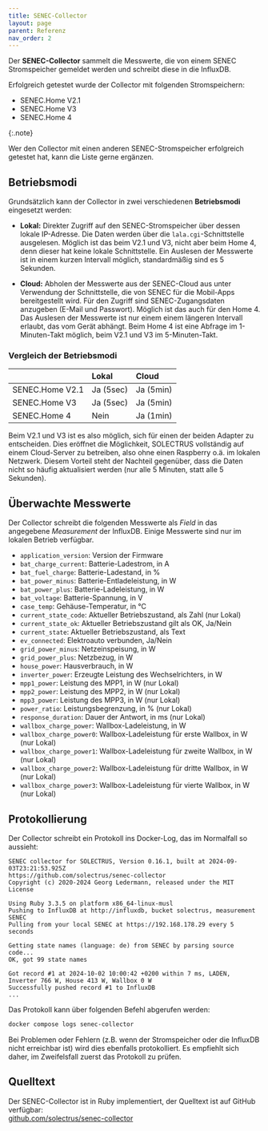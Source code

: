 ```yaml
---
title: SENEC-Collector
layout: page
parent: Referenz
nav_order: 2
---
```


Der **SENEC-Collector** sammelt die Messwerte, die von einem SENEC Stromspeicher gemeldet werden und schreibt diese in die InfluxDB.

Erfolgreich getestet wurde der Collector mit folgenden Stromspeichern:

- SENEC.Home V2.1
- SENEC.Home V3
- SENEC.Home 4

{:.note}

Wer den Collector mit einen anderen SENEC-Stromspeicher erfolgreich getestet hat, kann die Liste gerne ergänzen.

## Betriebsmodi

Grundsätzlich kann der Collector in zwei verschiedenen **Betriebsmodi** eingesetzt werden:

- **Lokal:** Direkter Zugriff auf den SENEC-Stromspeicher über dessen lokale IP-Adresse. Die Daten werden über die `lala.cgi`-Schnittstelle ausgelesen. Möglich ist das beim V2.1 und V3, nicht aber beim Home 4, denn dieser hat keine lokale Schnittstelle. Ein Auslesen der Messwerte ist in einem kurzen Intervall möglich, standardmäßig sind es 5 Sekunden.

- **Cloud:** Abholen der Messwerte aus der SENEC-Cloud aus unter Verwendung der Schnittstelle, die von SENEC für die Mobil-Apps bereitgestellt wird. Für den Zugriff sind SENEC-Zugangsdaten anzugeben (E-Mail und Passwort). Möglich ist das auch für den Home 4. Das Auslesen der Messwerte ist nur einem einem längeren Intervall erlaubt, das vom Gerät abhängt. Beim Home 4 ist eine Abfrage im 1-Minuten-Takt möglich, beim V2.1 und V3 im 5-Minuten-Takt.

### Vergleich der Betriebsmodi

|                 | Lokal     | Cloud     |
| :-------------- | :-------- | :-------- |
| SENEC.Home V2.1 | Ja (5sec) | Ja (5min) |
| SENEC.Home V3   | Ja (5sec) | Ja (5min) |
| SENEC.Home 4    | Nein      | Ja (1min) |

Beim V2.1 und V3 ist es also möglich, sich für einen der beiden Adapter zu entscheiden. Dies eröffnet die Möglichkeit, SOLECTRUS vollständig auf einem Cloud-Server zu betreiben, also ohne einen Raspberry o.ä. im lokalen Netzwerk. Diesem Vorteil steht der Nachteil gegenüber, dass die Daten nicht so häufig aktualisiert werden (nur alle 5 Minuten, statt alle 5 Sekunden).

## Überwachte Messwerte

Der Collector schreibt die folgenden Messwerte als _Field_ in das angegebene _Measurement_ der InfluxDB. Einige Messwerte sind nur im lokalen Betrieb verfügbar.

- `application_version`: Version der Firmware
- `bat_charge_current`: Batterie-Ladestrom, in A
- `bat_fuel_charge`: Batterie-Ladestand, in %
- `bat_power_minus`: Batterie-Entladeleistung, in W
- `bat_power_plus`: Batterie-Ladeleistung, in W
- `bat_voltage`: Batterie-Spannung, in V
- `case_temp`: Gehäuse-Temperatur, in °C
- `current_state_code`: Aktueller Betriebszustand, als Zahl (nur Lokal)
- `current_state_ok`: Aktueller Betriebszustand gilt als OK, Ja/Nein
- `current_state`: Aktueller Betriebszustand, als Text
- `ev_connected`: Elektroauto verbunden, Ja/Nein
- `grid_power_minus`: Netzeinspeisung, in W
- `grid_power_plus`: Netzbezug, in W
- `house_power`: Hausverbrauch, in W
- `inverter_power`: Erzeugte Leistung des Wechselrichters, in W
- `mpp1_power`: Leistung des MPP1, in W (nur Lokal)
- `mpp2_power`: Leistung des MPP2, in W (nur Lokal)
- `mpp3_power`: Leistung des MPP3, in W (nur Lokal)
- `power_ratio`: Leistungsbegrenzung, in % (nur Lokal)
- `response_duration`: Dauer der Antwort, in ms (nur Lokal)
- `wallbox_charge_power`: Wallbox-Ladeleistung, in W
- `wallbox_charge_power0`: Wallbox-Ladeleistung für erste Wallbox, in W (nur Lokal)
- `wallbox_charge_power1`: Wallbox-Ladeleistung für zweite Wallbox, in W (nur Lokal)
- `wallbox_charge_power2`: Wallbox-Ladeleistung für dritte Wallbox, in W (nur Lokal)
- `wallbox_charge_power3`: Wallbox-Ladeleistung für vierte Wallbox, in W (nur Lokal)

## Protokollierung

Der Collector schreibt ein Protokoll ins Docker-Log, das im Normalfall so aussieht:

```plaintext
SENEC collector for SOLECTRUS, Version 0.16.1, built at 2024-09-03T23:21:53.925Z
https://github.com/solectrus/senec-collector
Copyright (c) 2020-2024 Georg Ledermann, released under the MIT License

Using Ruby 3.3.5 on platform x86_64-linux-musl
Pushing to InfluxDB at http://influxdb, bucket solectrus, measurement SENEC
Pulling from your local SENEC at https://192.168.178.29 every 5 seconds

Getting state names (language: de) from SENEC by parsing source code...
OK, got 99 state names

Got record #1 at 2024-10-02 10:00:42 +0200 within 7 ms, LADEN, Inverter 766 W, House 413 W, Wallbox 0 W
Successfully pushed record #1 to InfluxDB
...
```

Das Protokoll kann über folgenden Befehl abgerufen werden:

```bash
docker compose logs senec-collector
```

Bei Problemen oder Fehlern (z.B. wenn der Stromspeicher oder die InfluxDB nicht erreichbar ist) wird dies ebenfalls protokolliert. Es empfiehlt sich daher, im Zweifelsfall zuerst das Protokoll zu prüfen.

## Quelltext

Der SENEC-Collector ist in Ruby implementiert, der Quelltext ist auf GitHub verfügbar: \
[github.com/solectrus/senec-collector](https://github.com/solectrus/senec-collector)
